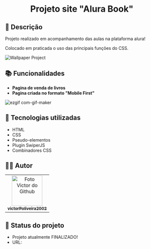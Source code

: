 <h1 align="center"> Projeto site "Alura Book"</h1>

## :memo: Descrição
Projeto realizado em acompanhamento das aulas na plataforma alura!

Colocado em praticada o uso das principais funções do CSS.

![Wallpaper Project](https://user-images.githubusercontent.com/72527282/191326000-393a5c40-ddcc-4772-8caa-bcd91217e0f4.png)


## :books: Funcionalidades
* <b>Pagina de venda de livros</b>
* <b>Pagina criada no formato "Mobile First"</b>

![ezgif com-gif-maker](https://user-images.githubusercontent.com/72527282/191326403-ff8cb20c-b47f-4f78-9f7d-64719fd3c0f4.gif)


## :wrench: Tecnologias utilizadas
* HTML
* CSS
* Pseudo-elementos
* Plugin SwiperJS
* Combinadores CSS

## :technologist: Autor
<table>
  <tr>
    <td align="center">
      <a href="https://github.com/victorPoliveira2002">
        <img src="https://avatars.githubusercontent.com/u/72527282?s=400&u=5badd123270b78a82d5a70a8ff70bb45a5bd0d5b&v=4" width="100px;" alt="Foto Victor do Github"/><br>
        <sub>
          <b>victorPoliveira2002</b>
        </sub>
      </a>
    </td>
  </tr>
</table>

## :dart: Status do projeto
 * Projeto atualmente FINALIZADO!
 * URL:
